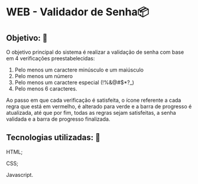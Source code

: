 # WEB - Validador de Senha📦


## Objetivo:  📝

O objetivo principal do sistema é realizar a validação de senha com base em 4 verificações preestabelecidas:

1. Pelo menos um caractere minúsculo e um maiúsculo
2. Pelo menos um número
3. Pelo menos um caractere especial (!%&@#$*?_)
4. Pelo menos 6 caracteres.

Ao passo em que cada verificação é satisfeita, o ícone referente a cada regra que está em vermelho, é alterado para verde e a barra de progresso é atualizada, até que por fim, todas as regras sejam satisfeitas, a senha validada e a barra de progresso finalizada.


## Tecnologias utilizadas:  📝

HTML;

CSS;

Javascript.